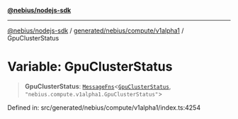 [**@nebius/nodejs-sdk**](../../../../../README.md)

---

[@nebius/nodejs-sdk](../../../../../README.md) / [generated/nebius/compute/v1alpha1](../README.md) / GpuClusterStatus

# Variable: GpuClusterStatus

> **GpuClusterStatus**: [`MessageFns`](../../../../../runtime/protos/core/interfaces/MessageFns.md)\<[`GpuClusterStatus`](../interfaces/GpuClusterStatus.md), `"nebius.compute.v1alpha1.GpuClusterStatus"`\>

Defined in: src/generated/nebius/compute/v1alpha1/index.ts:4254
